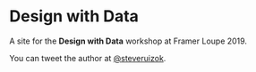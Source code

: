 # Design with Data

A site for the **Design with Data** workshop at Framer Loupe 2019.

You can tweet the author at [@steveruizok](http://twitter.com/steveruizok).
